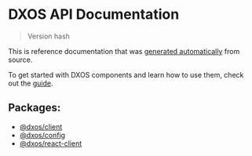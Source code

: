 # DXOS API Documentation

> Version hash <Badge type="tip" text="cafebabe" vertical="middle" />

This is reference documentation that was [generated automatically](/guide/contributing/documentation#generated-documentation) from source.

To get started with DXOS components and learn how to use them, check out the [guide](/guide).

## Packages:

- [@dxos/client](/api/@dxos/client)
- [@dxos/config](/api/@dxos/config)
- [@dxos/react-client](/api/@dxos/react-client)
